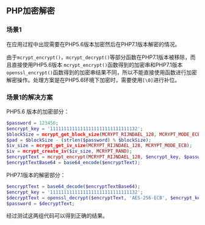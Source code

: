 ## PHP加密解密

### 场景1

在应用过程中出现需要在PHP5.6版本加密然后在PHP7.1版本解密的情况。

由于`mcrypt_encrypt()`，`mcrypt_decrypt()`等部分函数在PHP7.1版本被移除，而且直接使用PHP5.6版本 `mcrypt_encrypt()`函数得到的加密串和PHP7.1版本`openssl_encrypt()`函数得到的加密串结果不同，所以不能直接使用函数进行加密解密操作。处理方案是在PHP5.6环境下加密时，需要使用`[\0]`进行补位。

### 场景1的解决方案

PHP5.6 版本的加密部分：

```php
$password = 123456;
$encrypt_key = '11111111111111111111111111111132';
$blockSize = mcrypt_get_block_size(MCRYPT_RIJNDAEL_128, MCRYPT_MODE_ECB);
$pad = $blockSize - (strlen($password) % $blockSize);
$iv_size = mcrypt_get_iv_size(MCRYPT_RIJNDAEL_128, MCRYPT_MODE_ECB);
$iv = mcrypt_create_iv($iv_size, MCRYPT_RAND);
$encryptText = mcrypt_encrypt(MCRYPT_RIJNDAEL_128, $encrypt_key, $password . str_repeat(chr($pad), $pad), MCRYPT_MODE_ECB, $iv);
$encryptTextBase64 = base64_encode($encryptText);
```

PHP7.1版本的解密部分：

```php
$encryptText = base64_decode($encryptTextBase64);
$encrypt_key = '11111111111111111111111111111132';
$decryptText = openssl_decrypt($encryptText, 'AES-256-ECB', $encrypt_key, OPENSSL_RAW_DATA);
$password = $decryptText;
```

经过测试这两组代码可以得到正确的结果。